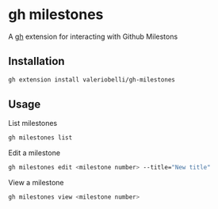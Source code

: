 # gh milestones

A [gh](https://github.com/cli/cli) extension for interacting with Github Milestons

## Installation

```bash
gh extension install valeriobelli/gh-milestones
```

## Usage

List milestones

```bash
gh milestones list
```

Edit a milestone

```bash
gh milestones edit <milestone number> --title="New title"
```

View a milestone

```bash
gh milestones view <milestone number>
```